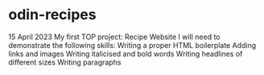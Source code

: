 # odin-recipes
15 April 2023
My first TOP project: Recipe Website
I will need to demonstrate the following skills:
Writing a proper HTML boilerplate
Adding links and images
Writing italicised and bold words
Writing headlines of different sizes
Writing paragraphs